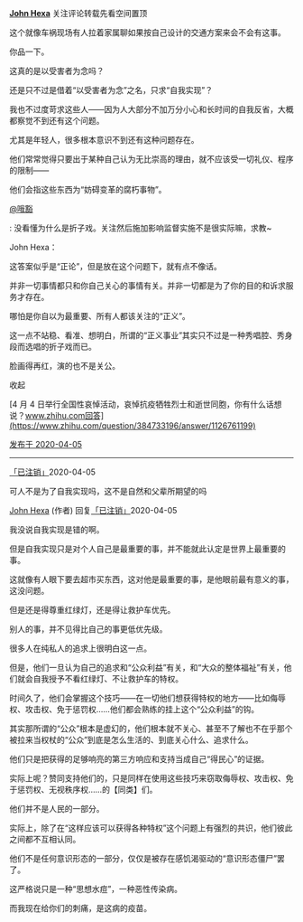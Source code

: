 [**John Hexa**](https://www.zhihu.com/people/mcbig)
关注评论转载先看空间置顶
>
这个就像车祸现场有人拉着家属聊如果按自己设计的交通方案来会不会有这事。  
  >
你品一下。  
  >
这真的是以受害者为念吗？  
  >
还是只不过是借着“以受害者为念”之名，只求“自我实现”？  
  >
我也不过度苛求这些人——因为人大部分不加万分小心和长时间的自我反省，大概都察觉不到还有这个问题。  
  >
尤其是年轻人，很多根本意识不到还有这种问题存在。  
  >
他们常常觉得只要出于某种自己认为无比崇高的理由，就不应该受一切礼仪、程序的限制——  
  >
他们会指这些东西为“妨碍变革的腐朽事物”。  
>
[@哦豁](https://www.zhihu.com/people/caefa12168e88a35e2eb4ee02fae68f7)
>
: 没看懂为什么是折子戏。关注然后施加影响监督实施不是很实际嘛，求教~
>>
John Hexa：
>>
这答案似乎是“正论”，但是放在这个问题下，就有点不像话。  
  >>
并非一切事情都只和你自己关心的事情有关。并非一切都是为了你的目的和诉求服务才存在。  
  >>
哪怕是你自以为最重要、所有人都该关注的“正义”。  
  >>
这一点不站稳、看准、想明白，所谓的“正义事业”其实只不过是一种秀唱腔、秀身段而选唱的折子戏而已。  
  >>
脸画得再红，演的也不是关公。
>>
收起​
>>
[4 月 4 日举行全国性哀悼活动，哀悼抗疫牺牲烈士和逝世同胞，你有什么话想说？www.zhihu.com回答](https://www.zhihu.com/question/384733196/answer/1126761199)

[发布于 2020-04-05](https://www.zhihu.com/pin/1230115016130949120)

---

[「已注销」](https://www.zhihu.com/people/da-wang-yao-wo-lai-xun-shan-28)2020-04-05
>
可人不是为了自我实现吗，这不是自然和父辈所期望的吗

[John Hexa](https://www.zhihu.com/people/mcbig)​ (作者) 回复[「已注销」](https://www.zhihu.com/people/da-wang-yao-wo-lai-xun-shan-28)2020-04-05
>
我没说自我实现是错的啊。  
  >
但是自我实现只是对个人自己是最重要的事，并不能就此认定是世界上最重要的事。  
  >
这就像有人眼下要去超市买东西，这对他是最重要的事，是他眼前最有意义的事，这没问题。  
  >
但是还是得尊重红绿灯，还是得让救护车优先。  
  >
别人的事，并不见得比自己的事更低优先级。  
  >
很多人在纯私人的追求上很明白这一点。  
  >
但是，他们一旦认为自己的追求和“公众利益”有关，和“大众的整体福祉”有关，他们就会自我授予不看红绿灯、不让救护车的特权。  
  >
时间久了，他们会掌握这个技巧——在一切他们想获得特权的地方——比如侮辱权、攻击权、免于惩罚权……他们都会熟练的挂上这个“公众利益”的钩。  
  >
其实那所谓的“公众”根本是虚幻的，他们根本就不关心、甚至不了解也不在乎那个被拉来当权杖的“公众”到底是怎么生活的、到底关心什么、追求什么。  
  >
他们只是把获得的足够响亮的第三方响应和支持当成自己“得民心”的证据。  
  >
实际上呢？赞同支持他们的，只是同样在使用这些技巧来窃取侮辱权、攻击权、免于惩罚权、无视秩序权……的【同类】们。  
  >
他们并不是人民的一部分。  
  >
实际上，除了在“这样应该可以获得各种特权”这个问题上有强烈的共识，他们彼此之间都不互相认同。  
  >
他们不是任何意识形态的一部分，仅仅是被存在感饥渴驱动的“意识形态僵尸”罢了。  
  >
这严格说只是一种“思想水痘”，一种恶性传染病。  
  >
而我现在给你们的刺痛，是这病的疫苗。